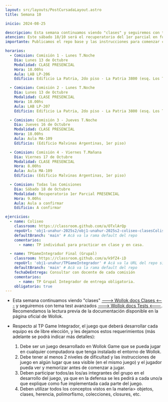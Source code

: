 ```yaml
---
layout: src/layouts/PostCursadaLayout.astro
title: Semana 10

inicio: 2024-08-25

descripcion: Esta semana continuamos viendo "clases" y seguiremos con tema test avanzados. El sábado 18/10 será el recuperatorio del 1er parcial presencial.
atencion: Este sábado 18/10 será el recuperatorio del 1er parcial en forma presencial y no habrá clase virtual.
importante: Publicamos el repo base y las instrucciones para comenzar con el TP Game Integrador.

horarios:
  - Comision: Comisión 1 - Lunes T.Noche
    Dia: Lunes 13 de Octubre
    Modalidad: CLASE PRESENCIAL
    Hora: 18.00hs
    Aula: LAB LP-206
    Edificio: Edificio La Patria, 2do piso - La Patria 3800 (esq. Los Toldos)

  - Comision: Comisión 2 - Lunes T.Noche
    Dia: Lunes 13 de Octubre
    Modalidad: CLASE PRESENCIAL
    Hora: 18.00hs
    Aula: LAB LP-207
    Edificio: Edificio La Patria, 2do piso - La Patria 3800 (esq. Los Toldos)

  - Comision: Comisión 3 - Jueves T.Noche
    Dia: Jueves 16 de Octubre
    Modalidad: CLASE PRESENCIAL
    Hora: 18.00hs
    Aula: Aula MA-109
    Edificio: (Edificio Malvinas Argentinas, 1er piso)

  - Comision: Comisión 4 - Viernes T.Mañana
    Dia: Viernes 17 de Octubre
    Modalidad: CLASE PRESENCIAL
    Hora: 8.00hs
    Aula: Aula MA-109
    Edificio: (Edificio Malvinas Argentinas, 1er piso)

  - Comision: Todas las Comisiones
    Dia: Sábado 18 de Octubre
    Modalidad: Recuperatorio 1er Parcial PRESENCIAL
    Hora: 9.00hs
    Aula: Aula a confirmar
    Edificio: A confirmar

ejercicios:
  - name: Coliseo
    classroom: https://classroom.github.com/a/OTxlArQp
    repoUrl: 'obj1-unahur-2025s2/obj1-unahur-2025s2-coliseo-clasesColiseo' # Acá va la URL del repo sin el "https://github.com/"
    defaultBranch: 'main' # Acá va la rama default del repo
    comentarios:
      - name: TP individual para practicar en clase y en casa.

  - name: TPGameIntegrador Final (Grupal)
    classroom: https://classroom.github.com/a/k9fZ4-iD
    repoUrl: 'obj1-unahur/TPGameIntegrador' # Acá va la URL del repo sin el "https://github.com/"
    defaultBranch: 'main' # Acá va la rama default del repo
    fechaDeEntrega: Consultar con docente de cada comisión
    comentarios:
      - name: TP Grupal Integrador de entrega obligatoria.
    obligatorio: true
---
```


- Esta semana continuamos viendo "clases" <a href="https://www.wollok.org/documentation/clases/" target="_blank">---> Wollok docs Clases <---</a> y seguiremos con tema test avanzados <a href="https://www.wollok.org/documentation/tests/" target="_blank">---> Wollok docs Tests <---</a>. Recomendamos la lectura previa de la documentación disponible en la página oficial de Wollok.

- Respecto al TP Game Integrador, el juego que deberá desarrollar cada equipo es de libre elección, y les dejamos estos requerimientos (más adelante se podrá indicar más detalles):
  1. Debe ser un juego desarrollado en Wollok Game que se pueda jugar en cualquier computadora que tenga instalado el entorno de Wollok.
  2. Debe tener al menos 2 niveles de dificultad y las instrucciones de juego en algún lugar que sea visible (en el mismo juego) y el jugador pueda ver y memorizar antes de comenzar a jugar.
  3. Deben participar todos/as los/as integrantes del grupo en el desarrollo del juego, ya que en la defensa se les pedirá a cada uno/a que explique como fue implementada cada parte del juego.
  4. Deben utilizar todos los conceptos vistos en la materia> objetos, clases, herencia, polimorfismo, colecciones, closures, etc.
